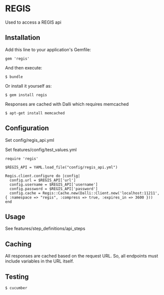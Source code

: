 # REGIS

Used to access a REGIS api

## Installation

Add this line to your application's Gemfile:

    gem 'regis'

And then execute:

    $ bundle

Or install it yourself as:

    $ gem install regis

Responses are cached with Dalli which requires memcached

    $ apt-get install memcached

## Configuration

Set config/regis_api.yml

Set features/config/test_values.yml

```
require 'regis'

$REGIS_API = YAML.load_file("config/regis_api.yml")

Regis.client.configure do |config|
  config.url = $REGIS_API['url']
  config.username = $REGIS_API['username']
  config.password = $REGIS_API['password']
  config.cache = Regis::Cache.new(Dalli::Client.new('localhost:11211', { :namespace => "regis", :compress => true, :expires_in => 3600 }))
end
```

## Usage

See features/step_definitions/api_steps

## Caching

All responses are cached based on the request URL. So, all endpoints must include variables in the URL itself.

## Testing

    $ cucumber